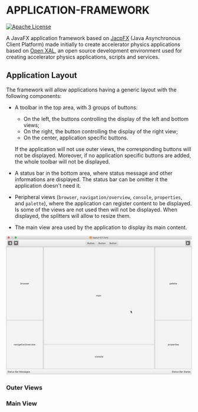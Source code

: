 # APPLICATION-FRAMEWORK

[![Apache License](https://img.shields.io/badge/license-Apache%20License%202.0-yellow.svg)](http://www.apache.org/licenses/LICENSE-2.0)

A JavaFX application framework based on [JacpFX](http://jacpfx.org) (Java Asynchronous Client Platform) made initially to create accelerator physics applications based on [Open XAL](https://github.com/openxal/openxal), an open source development environment used for creating accelerator physics applications, scripts and services.


## Application Layout

The framework will allow applications having a generic layout with the following components:

- A toolbar in the top area, with 3 groups of buttons:

  - On the left, the buttons controlling the display of the left and bottom views;
  - On the right, the button controlling the display of the right view;
  - On the center, application specific buttons.

  If the application will not use outer views, the corresponding buttons will not be displayed.
  Moreover, if no application specific buttons are added, the whole toolbar will not be displayed.

- A status bar in the bottom area, where status message and other informations are displayed.
  The status bar can be omitter it the application doesn't need it.

- Peripheral views (`browser`, `navigation/overview`, `console`, `properties`, and `palette`),
  where the application can register content to be displayed. Is some of the views are not used then
  will not be displayed. When displayed, the splitters will allow to resize them.

- The main view area used by the application to display its main content.

![layout-01](https://github.com/ESSICS/APPLICATION-FRAMEWORK/blob/master/doc/layout-01.png)


### Outer Views


### Main View
